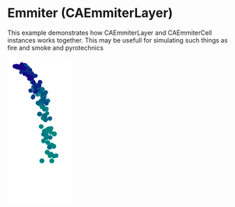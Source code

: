 # Emmiter (CAEmmiterLayer)
This example demonstrates how CAEmmiterLayer and CAEmmiterCell instances works together. This may be usefull for simulating such things as fire and smoke and pyrotechnics


![A](https://github.com/Lilyeka/Emmiter/blob/master/Emitter/result.png "")
